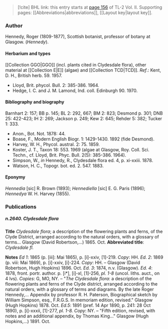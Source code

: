 > [!cite] BHL link: this entry starts at [page 156](https://www.biodiversitylibrary.org/item/103253#page/182/mode/1up) of TL-2 Vol. II.
> Supporting pages: [[Abbreviations|abbreviations]], [[Layout key|layout key]].

### Author

Hennedy, Roger (1809-1877), Scottish botanist, professor of botany at Glasgow. (*Hennedy*).

#### Herbarium and types

[[Collection GGO|GGO]] (incl. plants cited in Clydesdale flora), other material at [[Collection E|E]] (algae) and [[Collection TCD|TCD]].
*Ref*.: Kent, D. H., British herb. 59. 1957.
- Lloyd, Brit. phycol. Bull. 2: 385-386. 1964.
- Hedge, I. C. and J. M. Lamond, Ind. coll. Edinburgh 90. 1970.

#### Bibliography and biography

Barnhart 2: 157; BB p. 145; BL 2: 292, 667; BM 2: 823; Desmond p. 301; DNB 25: 422-423; IH 2: 269; Jackson p. 249; Kew 2: 645; Rehder 5: 382; Tucker 1: 333.
- Anon., Bot. Not. 1878: 44.
- Boase, F., Modern English Biogr. 1: 1429-1430. 1892 (fide Desmond).
- Harvey, W. H., Phycol. austral. 2: 75. 1859.
- Koster, J. T., Taxon 18: 553. 1969 (algae at Glasgow, Roy. Coll. Sci. Techn., cf. Lloyd, Brit. Phyc. Bull. 2(5): 385-386. 1964).
- Simpson, W., *in* Hennedy, R., Clydesdale flora ed. 4, p. xi-xxiii. 1878.
- Watson, H. C., Topogr. bot. ed. 2. 547. 1883.

#### Eponymy

*Hennedia* \[sic\] R. Brown (1893); *Hennediella* \[sic\] E. G. Paris (1896); *Hennedya* W. H. Harvey (1855).

### Publications

##### n.2640. Clydesdale flora

**Title**
*Clydesdale flora*; a description of the flowering plants and ferns, of the Clyde District, arranged according to the natural orders, with a glossary of terms... Glasgow (David Robertson,...) 1865. Oct.
**Abbreviated title**: *Clydesdale fl.*

**Notes**
*Ed 1*: 1865 (p. \[iii\]: Mai 1865), p. \[i\]-xxiv, \[1\]-219. *Copy*: HH.
*Ed. 2*: 1869 (p. viii: Mai 1869), p. \[i\]-xxiv, \[i\]-224. *Copy*: HH. – Glasgow (David Robertson, Hugh Hopkins) 1896. Oct.
*Ed. 3*: 1874, n.v. (Glasgow).
*Ed. 4*: 1878, front. portr. author. p. \[i\*\], \[i\]-xl, \[1\]-256, *pl. 1-8* (uncol. liths. auct., on 4 lvs).
*Copies*: G, MO, NY. – "*The Clydesdale flora*: a description of the flowering plants and ferns of the Clyde district, arranged according to the natural orders, with a glossary of terms and diagrams. By the late Roger Hennedy,... Appendix by professor R. H. Paterson, Biographical sketch by William Simpson, esq., F.R.G.S. In memoriam edition, revised." Glasgow (Hugh Hopkins) 1878. Oct.
*Ed.5*: 1891 (pref. 14 Apr 1890, p. 241: 28 Oct 1890), p. \[i\]-xxxii, \[1\]-277, *pl. 1-8. Copy*: NY. – "Fifth edition, revised, with notes and an additional appendix, by Thomas King..." Glasgow (Hugh Hopkins,...) 1891. Oct.

